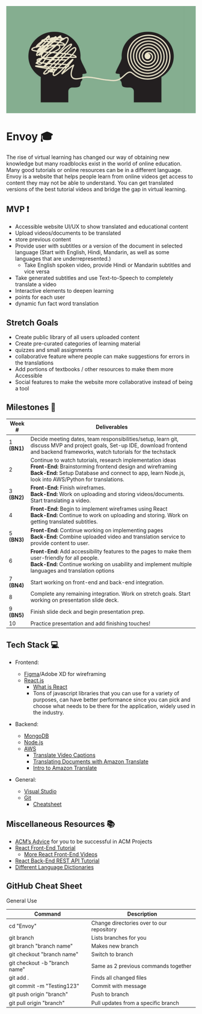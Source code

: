 <p align="center">
<img src="https://github.com/acm-projects/Envoy/blob/main/Translationai.jpg" width="625"/>
</p>

# Envoy 🎓
The rise of virtual learning has changed our way of obtaining new knowledge but many roadblocks exist in the world of online education. Many good tutorials or online resources can be in a different language. Envoy is a website that helps people learn from online videos get access to content they may not be able to understand. You can get translated versions of the best tutorial videos and bridge the gap in virtual learning.
 
## MVP ❗
* Accessible website UI/UX to show translated and educational content
* Upload videos/documents to be translated
 * store previous content
* Provide user with subtitles or a version of the document in selected language (Start with English, Hindi, Mandarin, as well as some languages that are underrepresented.)
  * Take English spoken video, provide Hindi or Mandarin subtitles and vice versa
* Take generated subtitles and use Text-to-Speech to completely translate a video
* Interactive elements to deepen learning
 * points for each user
 * dynamic fun fact word translation
 
## Stretch Goals
* Create public library of all users uploaded content
* Create pre-curated categories of learning material
 * quizzes and small assignments
* collaborative feature where people can make suggestions for errors in the translations
* Add portions of textbooks / other resources to make them more Accessible
* Social features to make the website more collaborative instead of being a tool 
 
 
 ## Milestones 📆
| Week # | Deliverables |
|--------|--------------|
| 1 **(BN1)**       | Decide meeting dates, team responsibilities/setup, learn git, discuss MVP and project goals, Set-up IDE, download frontend and backend frameworks, watch tutorials for the techstack                                  |                                                             
| 2                 | Continue to watch tutorials, research implementation ideas <br />**Front-End:** Brainstorming frontend design and wireframing <br />**Back-End:** Setup Database and connect to app, learn Node.js, look into AWS/Python for translations.                                     |
| 3  **(BN2)**      | **Front-End:** Finish wireframes.<br />**Back-End:** Work on uploading and storing videos/documents. Start translating a video.                                      |
| 4                 | **Front-End:** Begin to implement wireframes using React <br />**Back-End:** Continue to work on uploading and storing. Work on getting translated subtitles.                                            |
| 5  **(BN3)**      |**Front-End:** Continue working on implementing pages<br />**Back-End:** Combine uploaded video and translation service to provide content to user.     |
| 6                 | **Front-End:** Add accessibility features to the pages to make them user-friendly for all people. <br />**Back-End:**  Continue working on usability and implement multiple languages and translation options                           |
| 7  **(BN4)**      | Start working on front-end and back-end integration.                                                                                     |             
| 8                 | Complete any remaining integration. Work on stretch goals. Start working on presentation slide deck.                                                               |
| 9  **(BN5)**      | Finish slide deck and begin presentation prep.                                                                          |
| 10                | Practice presentation and add finishing touches!                                                   |
 
## Tech Stack 💻
* Frontend:
  * [Figma](https://www.figma.com/)/Adobe XD for wireframing
  * [React.js](https://reactjs.org/)
    * [What is React](https://www.youtube.com/watch?v=Tn6-PIqc4UM)
    * Tons of javascript libraries that you can use for a variety of purposes, can have better performance since you can pick and choose what needs to be there for the application, widely used in the industry.
 
* Backend:
  * [MongoDB](https://www.mongodb.com/cloud/atlas/lp/try6?utm_source=google&utm_campaign=gs_americas_united_states_search_core_brand_atlas_desktop&utm_term=mongodb&utm_medium=cpc_paid_search&utm_ad=e&utm_ad_campaign_id=12212624338&adgroup=115749704103&gclid=CjwKCAjw3K2XBhAzEiwAmmgrAg4uHgf3ulDv18XD1PKR5n8O8sIyh6xomD9gyrEACvHhPCYyl1ds1BoCYagQAvD_BwE)
  * [Node.js](https://nodejs.org/en/)
  * [AWS](https://aws.amazon.com/free/?trk=fce796e8-4ceb-48e0-9767-89f7873fac3d&sc_channel=ps&s_kwcid=AL!4422!3!432339156150!e!!g!!aws&ef_id=CjwKCAjw1ICZBhAzEiwAFfvFhHx9k2wuKHNtiLgx4YQur8yPE8267CYIaKSN4-QR63yoI4pct4BKnRoCU9UQAvD_BwE:G:s&s_kwcid=AL!4422!3!432339156150!e!!g!!aws&all-free-tier.sort-by=item.additionalFields.SortRank&all-free-tier.sort-order=asc&awsf.Free%20Tier%20Types=*all&awsf.Free%20Tier%20Categories=*all)
    * [Translate Video Captions](https://aws.amazon.com/blogs/machine-learning/translate-video-captions-and-subtitles-using-amazon-translate/)
    * [Translating Documents with Amazon Translate](https://youtu.be/-_2wCN5heXw)
    * [Intro to Amazon Translate](https://youtu.be/Mm4wQ2bdoQo)
* General:
  * [Visual Studio](https://visualstudio.microsoft.com/)
  * [Git](https://git-scm.com/downloads)
    * [Cheatsheet](https://education.github.com/git-cheat-sheet-education.pdf)
  
 
 
## Miscellaneous Resources 	📚
* [ACM’s Advice](https://docs.google.com/document/d/18Zi3DrKG5e6g5Bojr8iqxIu6VIGl86YBSFlsnJnlM88/edit) for you to be successful in ACM Projects
* [React Front-End Tutorial](https://reactjs.org/tutorial/tutorial.html)
  * [More React Front-End Videos](https://www.youtube.com/watch?v=G-Cr00UYokU)
* [React Back-End REST API Tutorial](https://www.youtube.com/watch?v=fgTGADljAeg)
* [Different Language Dictionaries](https://www.wordreference.com/)
 
 
## GitHub Cheat Sheet
 
General Use
 
| Command | Description |
| ------ | ------ |
| cd "Envoy" | Change directories over to our repository |
| git branch | Lists branches for you |
| git branch "branch name" | Makes new branch |
| git checkout "branch name" | Switch to branch |
| git checkout -b "branch name" | Same as 2 previous commands together |
| git add . | Finds all changed files |
| git commit -m "Testing123" | Commit with message |
| git push origin "branch" | Push to branch |
| git pull origin "branch" | Pull updates from a specific branch |
 
 
 
 


